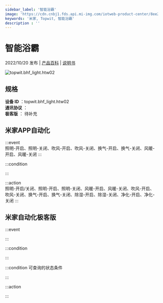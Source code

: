 ```yaml
---
sidebar_label: '智能浴霸'
image: 'https://cdn.cnbj1.fds.api.mi-img.com/iotweb-product-center/8ee2fe4c892c8d8a5333cca01529771b_1665536409838.png?GalaxyAccessKeyId=AKVGLQWBOVIRQ3XLEW&Expires=9223372036854775807&Signature=XKMZnNKz+BAv55Ezfy+OPYy46VA='
keywords: '米家, Topwit, 智能浴霸'
description : ''
---
```

# 智能浴霸

2022/10/20 发布 | [产品百科](https://home.mi.com/webapp/content/baike/product/index.html?model=topwit.bhf_light.htw02/) | [说明书](https://home.mi.com/views/introduction.html?model=topwit.bhf_light.htw02&region=cn)

![topwit.bhf_light.htw02](https://cdn.cnbj1.fds.api.mi-img.com/iotweb-product-center/8ee2fe4c892c8d8a5333cca01529771b_1665536409838.png?GalaxyAccessKeyId=AKVGLQWBOVIRQ3XLEW&Expires=9223372036854775807&Signature=XKMZnNKz+BAv55Ezfy+OPYy46VA=)

## 规格  
> 
**设备 ID** ：topwit.bhf_light.htw02  
**通讯协议** ：  
**极客版**  ： 待补充 


## 米家APP自动化  

:::event  
照明-开启、照明-关闭、吹风-开启、吹风-关闭、换气-开启、换气-关闭、风暖-开启、风暖-关闭
:::

:::condition  

:::

:::action   
照明-开启/关闭、照明-开启、照明-关闭、风暖-开启、风暖-关闭、吹风-开启、吹风-关闭、换气-开启、换气-关闭、除湿-开启、除湿-关闭、净化-开启、净化-关闭
:::

## 米家自动化极客版  

:::event  

:::

:::condition  

:::

:::condition 可查询的状态条件  

:::

:::action  

:::

        
